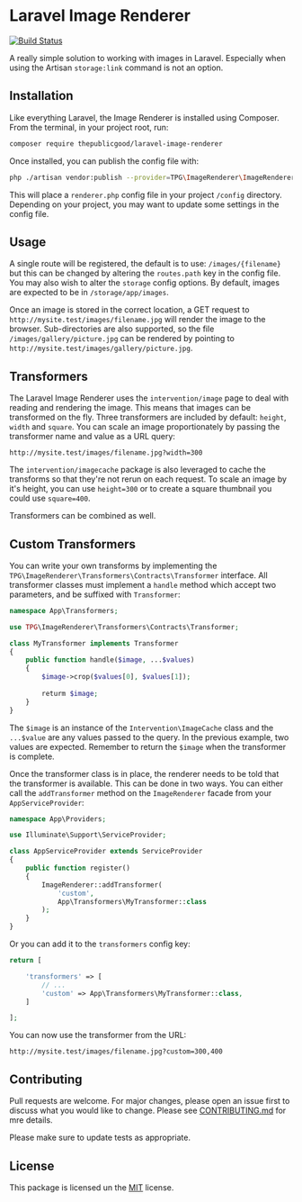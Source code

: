# Laravel Image Renderer

[![Build Status](https://travis-ci.org/tpg/laravel-image-renderer.svg?branch=master)](https://travis-ci.org/tpg/laravel-image-renderer)

 A really simple solution to working with images in Laravel. Especially when using the Artisan `storage:link` command is not an option. 

## Installation

Like everything Laravel, the Image Renderer is installed using Composer. From the terminal, in your project root, run:

```bash
composer require thepublicgood/laravel-image-renderer
```

Once installed, you can publish the config file with:

```bash
php ./artisan vendor:publish --provider=TPG\ImageRenderer\ImageRendererServiceProvider
```

This will place a `renderer.php` config file in your project `/config` directory. Depending on your project, you may want to update some settings in the config file.

## Usage

A single route will be registered, the default is to use: `/images/{filename}` but this can be changed by altering the `routes.path` key in the config file.
You may also wish to alter the `storage` config options. By default, images are expected to be in `/storage/app/images`.

Once an image is stored in the correct location, a GET request to `http://mysite.test/images/filename.jpg` will render the image to the browser.
Sub-directories are also supported, so the file `/images/gallery/picture.jpg` can be rendered by pointing to `http://mysite.test/images/gallery/picture.jpg`.

## Transformers

The Laravel Image Renderer uses the `intervention/image` page to deal with reading and rendering the image. This means that images can be transformed on the fly. Three transformers are included by default: `height`, `width` and `square`. You can scale an image proportionately by passing the transformer name and value as a URL query:

```
http://mysite.test/images/filename.jpg?width=300
```

The `intervention/imagecache` package is also leveraged to cache the transforms so that they're not rerun on each request. To scale an image by it's height, you can use `height=300` or to create a square thumbnail you could use `square=400`. 

Transformers can be combined as well.

## Custom Transformers

You can write your own transforms by implementing the `TPG\ImageRenderer\Transformers\Contracts\Transformer` interface. All transformer classes must implement a `handle` method which accept two parameters, and be suffixed with `Transformer`:

```php
namespace App\Transformers;

use TPG\ImageRenderer\Transformers\Contracts\Transformer;

class MyTransformer implements Transformer
{
    public function handle($image, ...$values)
    {
        $image->crop($values[0], $values[1]);
        
        returm $image;
    }
}
```

The `$image` is an instance of the `Intervention\ImageCache` class and the `...$value` are any values passed to the query. In the previous example, two values are expected. Remember to return the `$image` when the transformer is complete.

Once the transformer class is in place, the renderer needs to be told that the transformer is available. This can be done in two ways. You can either call the `addTransformer` method on the `ImageRenderer` facade from your `AppServiceProvider`:

```php
namespace App\Providers;

use Illuminate\Support\ServiceProvider;

class AppServiceProvider extends ServiceProvider
{
    public function register()
    {
        ImageRenderer::addTransformer(
            'custom',
            App\Transformers\MyTransformer::class
        );
    }
}

```

Or you can add it to the `transformers` config key:

```php
return [

    'transformers' => [
        // ...
        'custom' => App\Transformers\MyTransformer::class,
    ]

];
```

You can now use the transformer from the URL:

```
http://mysite.test/images/filename.jpg?custom=300,400
```

## Contributing
Pull requests are welcome. For major changes, please open an issue first to discuss what you would like to change. Please see [CONTRIBUTING.md]() for mre details.

Please make sure to update tests as appropriate.

## License
This package is licensed un the [MIT](LICENSE.md) license.
